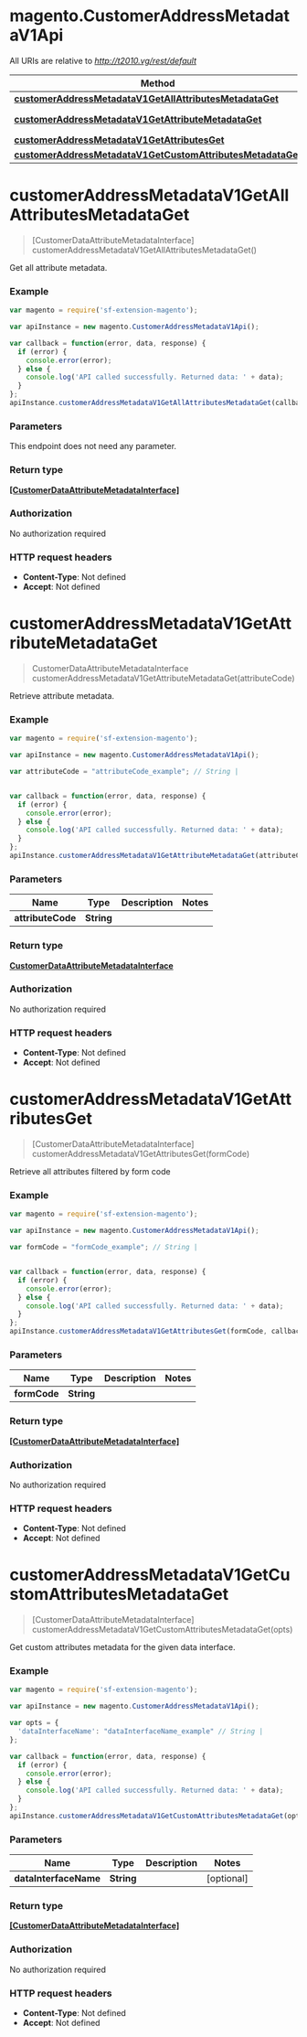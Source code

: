 # magento.CustomerAddressMetadataV1Api

All URIs are relative to *http://t2010.vg/rest/default*

Method | HTTP request | Description
------------- | ------------- | -------------
[**customerAddressMetadataV1GetAllAttributesMetadataGet**](CustomerAddressMetadataV1Api.md#customerAddressMetadataV1GetAllAttributesMetadataGet) | **GET** /V1/attributeMetadata/customerAddress | 
[**customerAddressMetadataV1GetAttributeMetadataGet**](CustomerAddressMetadataV1Api.md#customerAddressMetadataV1GetAttributeMetadataGet) | **GET** /V1/attributeMetadata/customerAddress/attribute/{attributeCode} | 
[**customerAddressMetadataV1GetAttributesGet**](CustomerAddressMetadataV1Api.md#customerAddressMetadataV1GetAttributesGet) | **GET** /V1/attributeMetadata/customerAddress/form/{formCode} | 
[**customerAddressMetadataV1GetCustomAttributesMetadataGet**](CustomerAddressMetadataV1Api.md#customerAddressMetadataV1GetCustomAttributesMetadataGet) | **GET** /V1/attributeMetadata/customerAddress/custom | 


<a name="customerAddressMetadataV1GetAllAttributesMetadataGet"></a>
# **customerAddressMetadataV1GetAllAttributesMetadataGet**
> [CustomerDataAttributeMetadataInterface] customerAddressMetadataV1GetAllAttributesMetadataGet()



Get all attribute metadata.

### Example
```javascript
var magento = require('sf-extension-magento');

var apiInstance = new magento.CustomerAddressMetadataV1Api();

var callback = function(error, data, response) {
  if (error) {
    console.error(error);
  } else {
    console.log('API called successfully. Returned data: ' + data);
  }
};
apiInstance.customerAddressMetadataV1GetAllAttributesMetadataGet(callback);
```

### Parameters
This endpoint does not need any parameter.

### Return type

[**[CustomerDataAttributeMetadataInterface]**](CustomerDataAttributeMetadataInterface.md)

### Authorization

No authorization required

### HTTP request headers

 - **Content-Type**: Not defined
 - **Accept**: Not defined

<a name="customerAddressMetadataV1GetAttributeMetadataGet"></a>
# **customerAddressMetadataV1GetAttributeMetadataGet**
> CustomerDataAttributeMetadataInterface customerAddressMetadataV1GetAttributeMetadataGet(attributeCode)



Retrieve attribute metadata.

### Example
```javascript
var magento = require('sf-extension-magento');

var apiInstance = new magento.CustomerAddressMetadataV1Api();

var attributeCode = "attributeCode_example"; // String | 


var callback = function(error, data, response) {
  if (error) {
    console.error(error);
  } else {
    console.log('API called successfully. Returned data: ' + data);
  }
};
apiInstance.customerAddressMetadataV1GetAttributeMetadataGet(attributeCode, callback);
```

### Parameters

Name | Type | Description  | Notes
------------- | ------------- | ------------- | -------------
 **attributeCode** | **String**|  | 

### Return type

[**CustomerDataAttributeMetadataInterface**](CustomerDataAttributeMetadataInterface.md)

### Authorization

No authorization required

### HTTP request headers

 - **Content-Type**: Not defined
 - **Accept**: Not defined

<a name="customerAddressMetadataV1GetAttributesGet"></a>
# **customerAddressMetadataV1GetAttributesGet**
> [CustomerDataAttributeMetadataInterface] customerAddressMetadataV1GetAttributesGet(formCode)



Retrieve all attributes filtered by form code

### Example
```javascript
var magento = require('sf-extension-magento');

var apiInstance = new magento.CustomerAddressMetadataV1Api();

var formCode = "formCode_example"; // String | 


var callback = function(error, data, response) {
  if (error) {
    console.error(error);
  } else {
    console.log('API called successfully. Returned data: ' + data);
  }
};
apiInstance.customerAddressMetadataV1GetAttributesGet(formCode, callback);
```

### Parameters

Name | Type | Description  | Notes
------------- | ------------- | ------------- | -------------
 **formCode** | **String**|  | 

### Return type

[**[CustomerDataAttributeMetadataInterface]**](CustomerDataAttributeMetadataInterface.md)

### Authorization

No authorization required

### HTTP request headers

 - **Content-Type**: Not defined
 - **Accept**: Not defined

<a name="customerAddressMetadataV1GetCustomAttributesMetadataGet"></a>
# **customerAddressMetadataV1GetCustomAttributesMetadataGet**
> [CustomerDataAttributeMetadataInterface] customerAddressMetadataV1GetCustomAttributesMetadataGet(opts)



Get custom attributes metadata for the given data interface.

### Example
```javascript
var magento = require('sf-extension-magento');

var apiInstance = new magento.CustomerAddressMetadataV1Api();

var opts = { 
  'dataInterfaceName': "dataInterfaceName_example" // String | 
};

var callback = function(error, data, response) {
  if (error) {
    console.error(error);
  } else {
    console.log('API called successfully. Returned data: ' + data);
  }
};
apiInstance.customerAddressMetadataV1GetCustomAttributesMetadataGet(opts, callback);
```

### Parameters

Name | Type | Description  | Notes
------------- | ------------- | ------------- | -------------
 **dataInterfaceName** | **String**|  | [optional] 

### Return type

[**[CustomerDataAttributeMetadataInterface]**](CustomerDataAttributeMetadataInterface.md)

### Authorization

No authorization required

### HTTP request headers

 - **Content-Type**: Not defined
 - **Accept**: Not defined

